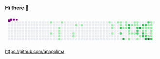 ### Hi there 👋

<!--
**anapolima/anapolima** is a ✨ _special_ ✨ repository because its `README.md` (this file) appears on your GitHub profile.

Here are some ideas to get you started:

- 🔭 I’m currently working on ...
- 🌱 I’m currently learning ...
- 👯 I’m looking to collaborate on ...
- 🤔 I’m looking for help with ...
- 💬 Ask me about ...
- 📫 How to reach me: ...
- 😄 Pronouns: ...
- ⚡ Fun fact: ...
-->

<svg viewBox="-16 -32 880 192" width="880" height="192" xmlns="http://www.w3.org/2000/svg"><style>@keyframes c0{6.36%{fill:var(--c1)}6.38%,to{fill:var(--ce)}}@keyframes c1{12.74%{fill:var(--c1)}12.76%,to{fill:var(--ce)}}@keyframes c2{9.15%{fill:var(--c1)}9.17%,to{fill:var(--ce)}}@keyframes c3{9.55%{fill:var(--c1)}9.57%,to{fill:var(--ce)}}@keyframes c4{9.95%{fill:var(--c1)}9.97%,to{fill:var(--ce)}}@keyframes c5{10.35%{fill:var(--c1)}10.37%,to{fill:var(--ce)}}@keyframes c6{10.75%{fill:var(--c1)}10.77%,to{fill:var(--ce)}}@keyframes c7{7.96%{fill:var(--c1)}7.98%,to{fill:var(--ce)}}@keyframes c8{16.72%{fill:var(--c1)}16.74%,to{fill:var(--ce)}}@keyframes c9{16.32%{fill:var(--c1)}16.34%,to{fill:var(--ce)}}@keyframes ca{18.32%{fill:var(--c1)}18.34%,to{fill:var(--ce)}}@keyframes cb{19.11%{fill:var(--c1)}19.13%,to{fill:var(--ce)}}@keyframes cc{26.68%{fill:var(--c1)}26.7%,to{fill:var(--ce)}}@keyframes cd{23.5%{fill:var(--c1)}23.52%,to{fill:var(--ce)}}@keyframes ce{23.89%{fill:var(--c1)}23.91%,to{fill:var(--ce)}}@keyframes cf{24.69%{fill:var(--c1)}24.71%,to{fill:var(--ce)}}@keyframes cg{27.88%{fill:var(--c1)}27.9%,to{fill:var(--ce)}}@keyframes ch{28.28%{fill:var(--c1)}28.3%,to{fill:var(--ce)}}@keyframes ci{28.68%{fill:var(--c1)}28.7%,to{fill:var(--ce)}}@keyframes cj{52.98%{fill:var(--c2)}53%,to{fill:var(--ce)}}@keyframes ck{53.77%{fill:var(--c2)}53.79%,to{fill:var(--ce)}}@keyframes cl{52.58%{fill:var(--c1)}52.6%,to{fill:var(--ce)}}@keyframes cm{72.5%{fill:var(--c3)}72.52%,to{fill:var(--ce)}}@keyframes cn{29.87%{fill:var(--c1)}29.89%,to{fill:var(--ce)}}@keyframes co{29.47%{fill:var(--c1)}29.49%,to{fill:var(--ce)}}@keyframes cp{52.18%{fill:var(--c1)}52.2%,to{fill:var(--ce)}}@keyframes cq{56.17%{fill:var(--c2)}56.19%,to{fill:var(--ce)}}@keyframes cr{55.77%{fill:var(--c2)}55.79%,to{fill:var(--ce)}}@keyframes cs{33.85%{fill:var(--c1)}33.87%,to{fill:var(--ce)}}@keyframes ct{34.25%{fill:var(--c1)}34.27%,to{fill:var(--ce)}}@keyframes cu{50.19%{fill:var(--c1)}50.21%,to{fill:var(--ce)}}@keyframes cv{32.66%{fill:var(--c1)}32.68%,to{fill:var(--ce)}}@keyframes cw{34.65%{fill:var(--c1)}34.67%,to{fill:var(--ce)}}@keyframes cx{31.07%{fill:var(--c1)}31.09%,to{fill:var(--ce)}}@keyframes cy{32.26%{fill:var(--c1)}32.28%,to{fill:var(--ce)}}@keyframes cz{35.05%{fill:var(--c1)}35.07%,to{fill:var(--ce)}}@keyframes c10{31.46%{fill:var(--c1)}31.48%,to{fill:var(--ce)}}@keyframes c11{31.86%{fill:var(--c1)}31.88%,to{fill:var(--ce)}}@keyframes c12{57.76%{fill:var(--c2)}57.78%,to{fill:var(--ce)}}@keyframes c13{58.16%{fill:var(--c2)}58.18%,to{fill:var(--ce)}}@keyframes c14{58.56%{fill:var(--c2)}58.58%,to{fill:var(--ce)}}@keyframes c15{48.99%{fill:var(--c1)}49.01%,to{fill:var(--ce)}}@keyframes c16{66.92%{fill:var(--c3)}66.94%,to{fill:var(--ce)}}@keyframes c17{36.24%{fill:var(--c1)}36.26%,to{fill:var(--ce)}}@keyframes c18{66.13%{fill:var(--c2)}66.15%,to{fill:var(--ce)}}@keyframes c19{42.62%{fill:var(--c1)}42.64%,to{fill:var(--ce)}}@keyframes c1a{37.44%{fill:var(--c1)}37.46%,to{fill:var(--ce)}}@keyframes c1b{59.35%{fill:var(--c2)}59.37%,to{fill:var(--ce)}}@keyframes c1c{59.75%{fill:var(--c2)}59.77%,to{fill:var(--ce)}}@keyframes c1d{65.73%{fill:var(--c2)}65.75%,to{fill:var(--ce)}}@keyframes c1e{42.22%{fill:var(--c1)}42.24%,to{fill:var(--ce)}}@keyframes c1f{37.84%{fill:var(--c1)}37.86%,to{fill:var(--ce)}}@keyframes c1g{43.81%{fill:var(--c1)}43.83%,to{fill:var(--ce)}}@keyframes c1h{60.15%{fill:var(--c2)}60.17%,to{fill:var(--ce)}}@keyframes c1i{69.31%{fill:var(--c3)}69.33%,to{fill:var(--ce)}}@keyframes c1j{64.93%{fill:var(--c2)}64.95%,to{fill:var(--ce)}}@keyframes c1k{41.42%{fill:var(--c1)}41.44%,to{fill:var(--ce)}}@keyframes c1l{41.82%{fill:var(--c1)}41.84%,to{fill:var(--ce)}}@keyframes c1m{45.41%{fill:var(--c1)}45.43%,to{fill:var(--ce)}}@keyframes c1n{76.88%{fill:var(--c4)}76.9%,to{fill:var(--ce)}}@keyframes c1o{39.83%{fill:var(--c1)}39.85%,to{fill:var(--ce)}}@keyframes c1p{39.43%{fill:var(--c1)}39.45%,to{fill:var(--ce)}}@keyframes c1q{39.03%{fill:var(--c1)}39.05%,to{fill:var(--ce)}}@keyframes c1r{38.64%{fill:var(--c1)}38.66%,to{fill:var(--ce)}}@keyframes c1s{44.61%{fill:var(--c1)}44.63%,to{fill:var(--ce)}}@keyframes c1t{45.01%{fill:var(--c1)}45.03%,to{fill:var(--ce)}}@keyframes c1u{61.34%{fill:var(--c2)}61.36%,to{fill:var(--ce)}}@keyframes u0{6.36%{transform:scale(0,1)}6.38%,7.96%{transform:scale(.02,1)}7.98%,9.15%{transform:scale(.04,1)}9.17%,9.55%{transform:scale(.06,1)}9.57%,9.95%{transform:scale(.08,1)}10.35%,9.97%{transform:scale(.1,1)}10.37%,10.75%{transform:scale(.12,1)}10.77%,12.74%{transform:scale(.14,1)}12.76%,16.32%{transform:scale(.16,1)}16.34%,16.72%{transform:scale(.18,1)}16.74%,18.32%{transform:scale(.2,1)}18.34%,19.11%{transform:scale(.22,1)}19.13%,23.5%{transform:scale(.24,1)}23.52%,23.89%{transform:scale(.27,1)}23.91%,24.69%{transform:scale(.29,1)}24.71%,26.68%{transform:scale(.31,1)}26.7%,27.88%{transform:scale(.33,1)}27.9%,28.28%{transform:scale(.35,1)}28.3%,28.68%{transform:scale(.37,1)}28.7%,29.47%{transform:scale(.39,1)}29.49%,29.87%{transform:scale(.41,1)}29.89%,31.07%{transform:scale(.43,1)}31.09%,31.46%{transform:scale(.45,1)}31.48%,31.86%{transform:scale(.47,1)}31.88%,32.26%{transform:scale(.49,1)}32.28%,32.66%{transform:scale(.51,1)}32.68%,33.85%{transform:scale(.53,1)}33.87%,34.25%{transform:scale(.55,1)}34.27%,34.65%{transform:scale(.57,1)}34.67%,35.05%{transform:scale(.59,1)}35.07%,36.24%{transform:scale(.61,1)}36.26%,37.44%{transform:scale(.63,1)}37.46%,37.84%{transform:scale(.65,1)}37.86%,38.64%{transform:scale(.67,1)}38.66%,39.03%{transform:scale(.69,1)}39.05%,39.43%{transform:scale(.71,1)}39.45%,39.83%{transform:scale(.73,1)}39.85%,41.42%{transform:scale(.76,1)}41.44%,41.82%{transform:scale(.78,1)}41.84%,42.22%{transform:scale(.8,1)}42.24%,42.62%{transform:scale(.82,1)}42.64%,43.81%{transform:scale(.84,1)}43.83%,44.61%{transform:scale(.86,1)}44.63%,45.01%{transform:scale(.88,1)}45.03%,45.41%{transform:scale(.9,1)}45.43%,48.99%{transform:scale(.92,1)}49.01%,50.19%{transform:scale(.94,1)}50.21%,52.18%{transform:scale(.96,1)}52.2%,52.58%{transform:scale(.98,1)}52.6%,to{transform:scale(1,1)}}@keyframes u1{52.98%{transform:scale(0,1)}53%,53.77%{transform:scale(.07,1)}53.79%,55.77%{transform:scale(.14,1)}55.79%,56.17%{transform:scale(.21,1)}56.19%,57.76%{transform:scale(.29,1)}57.78%,58.16%{transform:scale(.36,1)}58.18%,58.56%{transform:scale(.43,1)}58.58%,59.35%{transform:scale(.5,1)}59.37%,59.75%{transform:scale(.57,1)}59.77%,60.15%{transform:scale(.64,1)}60.17%,61.34%{transform:scale(.71,1)}61.36%,64.93%{transform:scale(.79,1)}64.95%,65.73%{transform:scale(.86,1)}65.75%,66.13%{transform:scale(.93,1)}66.15%,to{transform:scale(1,1)}}@keyframes u2{66.92%{transform:scale(0,1)}66.94%,69.31%{transform:scale(.33,1)}69.33%,72.5%{transform:scale(.67,1)}72.52%,to{transform:scale(1,1)}}@keyframes u3{76.88%{transform:scale(0,1)}76.9%,to{transform:scale(1,1)}}@keyframes s0{0%,99.6%{transform:translate(0,-16px)}.4%{transform:translate(0,0)}7.97%{transform:translate(304px,0)}8.37%{transform:translate(304px,16px)}8.76%{transform:translate(288px,16px)}10.76%{transform:translate(288px,96px)}11.16%{transform:translate(272px,96px)}11.95%{transform:translate(272px,64px)}12.75%,91.63%{transform:translate(240px,64px)}13.15%,91.24%{transform:translate(240px,80px)}16.33%{transform:translate(368px,80px)}16.73%{transform:translate(368px,64px)}17.13%{transform:translate(384px,64px)}18.33%{transform:translate(384px,16px)}23.51%{transform:translate(592px,16px)}24.7%{transform:translate(592px,64px)}25.1%{transform:translate(576px,64px)}26.69%{transform:translate(576px,0)}28.29%{transform:translate(640px,0)}28.69%{transform:translate(640px,16px)}29.48%{transform:translate(672px,16px)}29.88%{transform:translate(672px,0)}31.47%{transform:translate(736px,0)}31.87%,57.37%{transform:translate(736px,16px)}32.67%{transform:translate(704px,16px)}33.47%{transform:translate(704px,48px)}33.86%,51.39%{transform:translate(688px,48px)}34.26%,54.98%{transform:translate(688px,64px)}35.06%{transform:translate(720px,64px)}35.46%{transform:translate(720px,80px)}36.25%,48.21%{transform:translate(752px,80px)}37.05%,47.41%{transform:translate(752px,48px)}38.65%{transform:translate(816px,48px)}39.84%{transform:translate(816px,0)}40.24%,64.14%{transform:translate(832px,0)}40.64%{transform:translate(832px,16px)}41.43%{transform:translate(800px,16px)}41.83%{transform:translate(800px,32px)}42.63%{transform:translate(768px,32px)}43.03%{transform:translate(768px,48px)}43.43%{transform:translate(784px,48px)}43.82%{transform:translate(784px,64px)}44.62%{transform:translate(816px,64px)}45.02%,60.96%{transform:translate(816px,80px)}45.42%,76.49%{transform:translate(800px,80px)}46.22%{transform:translate(800px,48px)}48.61%{transform:translate(736px,80px)}49%{transform:translate(736px,96px)}50.2%{transform:translate(688px,96px)}51.79%{transform:translate(672px,48px)}52.19%{transform:translate(672px,32px)}52.99%{transform:translate(640px,32px)}53.78%{transform:translate(640px,64px)}56.18%{transform:translate(688px,16px)}58.57%{transform:translate(736px,64px)}59.36%{transform:translate(768px,64px)}59.76%{transform:translate(768px,80px)}61.35%{transform:translate(816px,96px)}61.75%{transform:translate(832px,96px)}65.34%{transform:translate(784px,0)}65.74%{transform:translate(784px,16px)}66.53%{transform:translate(752px,16px)}66.93%{transform:translate(752px,32px)}67.73%{transform:translate(784px,32px)}69.32%{transform:translate(784px,96px)}72.51%{transform:translate(656px,96px)}72.91%{transform:translate(656px,80px)}76.89%{transform:translate(800px,96px)}90.44%{transform:translate(256px,96px)}90.84%{transform:translate(256px,80px)}92.03%{transform:translate(224px,64px)}92.43%{transform:translate(224px,48px)}94.82%{transform:translate(128px,48px)}95.22%{transform:translate(128px,32px)}96.02%{transform:translate(96px,32px)}97.21%{transform:translate(96px,-16px)}}@keyframes s1{0%,99.6%{transform:translate(16px,-16px)}.4%{transform:translate(0,-16px)}.8%{transform:translate(0,0)}8.37%{transform:translate(304px,0)}8.76%{transform:translate(304px,16px)}9.16%{transform:translate(288px,16px)}11.16%{transform:translate(288px,96px)}11.55%{transform:translate(272px,96px)}12.35%{transform:translate(272px,64px)}13.15%,92.03%{transform:translate(240px,64px)}13.55%,91.63%{transform:translate(240px,80px)}16.73%{transform:translate(368px,80px)}17.13%{transform:translate(368px,64px)}17.53%{transform:translate(384px,64px)}18.73%{transform:translate(384px,16px)}23.9%{transform:translate(592px,16px)}25.1%{transform:translate(592px,64px)}25.5%{transform:translate(576px,64px)}27.09%{transform:translate(576px,0)}28.69%{transform:translate(640px,0)}29.08%{transform:translate(640px,16px)}29.88%{transform:translate(672px,16px)}30.28%{transform:translate(672px,0)}31.87%{transform:translate(736px,0)}32.27%,57.77%{transform:translate(736px,16px)}33.07%{transform:translate(704px,16px)}33.86%{transform:translate(704px,48px)}34.26%,51.79%{transform:translate(688px,48px)}34.66%,55.38%{transform:translate(688px,64px)}35.46%{transform:translate(720px,64px)}35.86%{transform:translate(720px,80px)}36.65%,48.61%{transform:translate(752px,80px)}37.45%,47.81%{transform:translate(752px,48px)}39.04%{transform:translate(816px,48px)}40.24%{transform:translate(816px,0)}40.64%,64.54%{transform:translate(832px,0)}41.04%{transform:translate(832px,16px)}41.83%{transform:translate(800px,16px)}42.23%{transform:translate(800px,32px)}43.03%{transform:translate(768px,32px)}43.43%{transform:translate(768px,48px)}43.82%{transform:translate(784px,48px)}44.22%{transform:translate(784px,64px)}45.02%{transform:translate(816px,64px)}45.42%,61.35%{transform:translate(816px,80px)}45.82%,76.89%{transform:translate(800px,80px)}46.61%{transform:translate(800px,48px)}49%{transform:translate(736px,80px)}49.4%{transform:translate(736px,96px)}50.6%{transform:translate(688px,96px)}52.19%{transform:translate(672px,48px)}52.59%{transform:translate(672px,32px)}53.39%{transform:translate(640px,32px)}54.18%{transform:translate(640px,64px)}56.57%{transform:translate(688px,16px)}58.96%{transform:translate(736px,64px)}59.76%{transform:translate(768px,64px)}60.16%{transform:translate(768px,80px)}61.75%{transform:translate(816px,96px)}62.15%{transform:translate(832px,96px)}65.74%{transform:translate(784px,0)}66.14%{transform:translate(784px,16px)}66.93%{transform:translate(752px,16px)}67.33%{transform:translate(752px,32px)}68.13%{transform:translate(784px,32px)}69.72%{transform:translate(784px,96px)}72.91%{transform:translate(656px,96px)}73.31%{transform:translate(656px,80px)}77.29%{transform:translate(800px,96px)}90.84%{transform:translate(256px,96px)}91.24%{transform:translate(256px,80px)}92.43%{transform:translate(224px,64px)}92.83%{transform:translate(224px,48px)}95.22%{transform:translate(128px,48px)}95.62%{transform:translate(128px,32px)}96.41%{transform:translate(96px,32px)}97.61%{transform:translate(96px,-16px)}}@keyframes s2{0%,99.6%{transform:translate(32px,-16px)}.8%{transform:translate(0,-16px)}1.2%{transform:translate(0,0)}8.76%{transform:translate(304px,0)}9.16%{transform:translate(304px,16px)}9.56%{transform:translate(288px,16px)}11.55%{transform:translate(288px,96px)}11.95%{transform:translate(272px,96px)}12.75%{transform:translate(272px,64px)}13.55%,92.43%{transform:translate(240px,64px)}13.94%,92.03%{transform:translate(240px,80px)}17.13%{transform:translate(368px,80px)}17.53%{transform:translate(368px,64px)}17.93%{transform:translate(384px,64px)}19.12%{transform:translate(384px,16px)}24.3%{transform:translate(592px,16px)}25.5%{transform:translate(592px,64px)}25.9%{transform:translate(576px,64px)}27.49%{transform:translate(576px,0)}29.08%{transform:translate(640px,0)}29.48%{transform:translate(640px,16px)}30.28%{transform:translate(672px,16px)}30.68%{transform:translate(672px,0)}32.27%{transform:translate(736px,0)}32.67%,58.17%{transform:translate(736px,16px)}33.47%{transform:translate(704px,16px)}34.26%{transform:translate(704px,48px)}34.66%,52.19%{transform:translate(688px,48px)}35.06%,55.78%{transform:translate(688px,64px)}35.86%{transform:translate(720px,64px)}36.25%{transform:translate(720px,80px)}37.05%,49%{transform:translate(752px,80px)}37.85%,48.21%{transform:translate(752px,48px)}39.44%{transform:translate(816px,48px)}40.64%{transform:translate(816px,0)}41.04%,64.94%{transform:translate(832px,0)}41.43%{transform:translate(832px,16px)}42.23%{transform:translate(800px,16px)}42.63%{transform:translate(800px,32px)}43.43%{transform:translate(768px,32px)}43.82%{transform:translate(768px,48px)}44.22%{transform:translate(784px,48px)}44.62%{transform:translate(784px,64px)}45.42%{transform:translate(816px,64px)}45.82%,61.75%{transform:translate(816px,80px)}46.22%,77.29%{transform:translate(800px,80px)}47.01%{transform:translate(800px,48px)}49.4%{transform:translate(736px,80px)}49.8%{transform:translate(736px,96px)}51%{transform:translate(688px,96px)}52.59%{transform:translate(672px,48px)}52.99%{transform:translate(672px,32px)}53.78%{transform:translate(640px,32px)}54.58%{transform:translate(640px,64px)}56.97%{transform:translate(688px,16px)}59.36%{transform:translate(736px,64px)}60.16%{transform:translate(768px,64px)}60.56%{transform:translate(768px,80px)}62.15%{transform:translate(816px,96px)}62.55%{transform:translate(832px,96px)}66.14%{transform:translate(784px,0)}66.53%{transform:translate(784px,16px)}67.33%{transform:translate(752px,16px)}67.73%{transform:translate(752px,32px)}68.53%{transform:translate(784px,32px)}70.12%{transform:translate(784px,96px)}73.31%{transform:translate(656px,96px)}73.71%{transform:translate(656px,80px)}77.69%{transform:translate(800px,96px)}91.24%{transform:translate(256px,96px)}91.63%{transform:translate(256px,80px)}92.83%{transform:translate(224px,64px)}93.23%{transform:translate(224px,48px)}95.62%{transform:translate(128px,48px)}96.02%{transform:translate(128px,32px)}96.81%{transform:translate(96px,32px)}98.01%{transform:translate(96px,-16px)}}@keyframes s3{0%,99.6%{transform:translate(48px,-16px)}1.2%{transform:translate(0,-16px)}1.59%{transform:translate(0,0)}9.16%{transform:translate(304px,0)}9.56%{transform:translate(304px,16px)}9.96%{transform:translate(288px,16px)}11.95%{transform:translate(288px,96px)}12.35%{transform:translate(272px,96px)}13.15%{transform:translate(272px,64px)}13.94%,92.83%{transform:translate(240px,64px)}14.34%,92.43%{transform:translate(240px,80px)}17.53%{transform:translate(368px,80px)}17.93%{transform:translate(368px,64px)}18.33%{transform:translate(384px,64px)}19.52%{transform:translate(384px,16px)}24.7%{transform:translate(592px,16px)}25.9%{transform:translate(592px,64px)}26.29%{transform:translate(576px,64px)}27.89%{transform:translate(576px,0)}29.48%{transform:translate(640px,0)}29.88%{transform:translate(640px,16px)}30.68%{transform:translate(672px,16px)}31.08%{transform:translate(672px,0)}32.67%{transform:translate(736px,0)}33.07%,58.57%{transform:translate(736px,16px)}33.86%{transform:translate(704px,16px)}34.66%{transform:translate(704px,48px)}35.06%,52.59%{transform:translate(688px,48px)}35.46%,56.18%{transform:translate(688px,64px)}36.25%{transform:translate(720px,64px)}36.65%{transform:translate(720px,80px)}37.45%,49.4%{transform:translate(752px,80px)}38.25%,48.61%{transform:translate(752px,48px)}39.84%{transform:translate(816px,48px)}41.04%{transform:translate(816px,0)}41.43%,65.34%{transform:translate(832px,0)}41.83%{transform:translate(832px,16px)}42.63%{transform:translate(800px,16px)}43.03%{transform:translate(800px,32px)}43.82%{transform:translate(768px,32px)}44.22%{transform:translate(768px,48px)}44.62%{transform:translate(784px,48px)}45.02%{transform:translate(784px,64px)}45.82%{transform:translate(816px,64px)}46.22%,62.15%{transform:translate(816px,80px)}46.61%,77.69%{transform:translate(800px,80px)}47.41%{transform:translate(800px,48px)}49.8%{transform:translate(736px,80px)}50.2%{transform:translate(736px,96px)}51.39%{transform:translate(688px,96px)}52.99%{transform:translate(672px,48px)}53.39%{transform:translate(672px,32px)}54.18%{transform:translate(640px,32px)}54.98%{transform:translate(640px,64px)}57.37%{transform:translate(688px,16px)}59.76%{transform:translate(736px,64px)}60.56%{transform:translate(768px,64px)}60.96%{transform:translate(768px,80px)}62.55%{transform:translate(816px,96px)}62.95%{transform:translate(832px,96px)}66.53%{transform:translate(784px,0)}66.93%{transform:translate(784px,16px)}67.73%{transform:translate(752px,16px)}68.13%{transform:translate(752px,32px)}68.92%{transform:translate(784px,32px)}70.52%{transform:translate(784px,96px)}73.71%{transform:translate(656px,96px)}74.1%{transform:translate(656px,80px)}78.09%{transform:translate(800px,96px)}91.63%{transform:translate(256px,96px)}92.03%{transform:translate(256px,80px)}93.23%{transform:translate(224px,64px)}93.63%{transform:translate(224px,48px)}96.02%{transform:translate(128px,48px)}96.41%{transform:translate(128px,32px)}97.21%{transform:translate(96px,32px)}98.41%{transform:translate(96px,-16px)}}:root{--cb:#1b1f230a;--cs:purple;--ce:#ebedf0;--c0:#ebedf0;--c1:#9be9a8;--c2:#40c463;--c3:#30a14e;--c4:#216e39}@media (prefers-color-scheme:dark){:root{--cb:#1b1f230a;--cs:purple;--ce:#161b22;--c1:#01311f;--c2:#034525;--c3:#0f6d31;--c4:#00c647}}.c{shape-rendering:geometricPrecision;rx:2;ry:2;fill:var(--ce);stroke-width:1px;stroke:var(--cb);animation:none 25100ms linear infinite}.c.c0{fill:var(--c1);animation-name:c0}.c.c1,.c.c2,.c.c3{fill:var(--c1);animation-name:c1}.c.c2,.c.c3{animation-name:c2}.c.c3{animation-name:c3}.c.c4,.c.c5,.c.c6{fill:var(--c1);animation-name:c4}.c.c5,.c.c6{animation-name:c5}.c.c6{animation-name:c6}.c.c7,.c.c8,.c.c9{fill:var(--c1);animation-name:c7}.c.c8,.c.c9{animation-name:c8}.c.c9{animation-name:c9}.c.ca,.c.cb,.c.cc{fill:var(--c1);animation-name:ca}.c.cb,.c.cc{animation-name:cb}.c.cc{animation-name:cc}.c.cd,.c.ce,.c.cf{fill:var(--c1);animation-name:cd}.c.ce,.c.cf{animation-name:ce}.c.cf{animation-name:cf}.c.cg,.c.ch,.c.ci{fill:var(--c1);animation-name:cg}.c.ch,.c.ci{animation-name:ch}.c.ci{animation-name:ci}.c.cj,.c.ck{fill:var(--c2);animation-name:cj}.c.ck{animation-name:ck}.c.cl{fill:var(--c1);animation-name:cl}.c.cm{fill:var(--c3);animation-name:cm}.c.cn,.c.co,.c.cp{fill:var(--c1);animation-name:cn}.c.co,.c.cp{animation-name:co}.c.cp{animation-name:cp}.c.cq,.c.cr{fill:var(--c2);animation-name:cq}.c.cr{animation-name:cr}.c.cs{fill:var(--c1);animation-name:cs}.c.ct,.c.cu,.c.cv{fill:var(--c1);animation-name:ct}.c.cu,.c.cv{animation-name:cu}.c.cv{animation-name:cv}.c.cw,.c.cx,.c.cy{fill:var(--c1);animation-name:cw}.c.cx,.c.cy{animation-name:cx}.c.cy{animation-name:cy}.c.c10,.c.c11,.c.cz{fill:var(--c1);animation-name:cz}.c.c10,.c.c11{animation-name:c10}.c.c11{animation-name:c11}.c.c12,.c.c13,.c.c14{fill:var(--c2);animation-name:c12}.c.c13,.c.c14{animation-name:c13}.c.c14{animation-name:c14}.c.c15{fill:var(--c1);animation-name:c15}.c.c16{fill:var(--c3);animation-name:c16}.c.c17{fill:var(--c1);animation-name:c17}.c.c18{fill:var(--c2);animation-name:c18}.c.c19,.c.c1a{fill:var(--c1);animation-name:c19}.c.c1a{animation-name:c1a}.c.c1b,.c.c1c,.c.c1d{fill:var(--c2);animation-name:c1b}.c.c1c,.c.c1d{animation-name:c1c}.c.c1d{animation-name:c1d}.c.c1e,.c.c1f,.c.c1g{fill:var(--c1);animation-name:c1e}.c.c1f,.c.c1g{animation-name:c1f}.c.c1g{animation-name:c1g}.c.c1h{fill:var(--c2);animation-name:c1h}.c.c1i{fill:var(--c3);animation-name:c1i}.c.c1j{fill:var(--c2);animation-name:c1j}.c.c1k,.c.c1l,.c.c1m{fill:var(--c1);animation-name:c1k}.c.c1l,.c.c1m{animation-name:c1l}.c.c1m{animation-name:c1m}.c.c1n{fill:var(--c4);animation-name:c1n}.c.c1o,.c.c1p,.c.c1q{fill:var(--c1);animation-name:c1o}.c.c1p,.c.c1q{animation-name:c1p}.c.c1q{animation-name:c1q}.c.c1r,.c.c1s,.c.c1t{fill:var(--c1);animation-name:c1r}.c.c1s,.c.c1t{animation-name:c1s}.c.c1t{animation-name:c1t}.c.c1u{fill:var(--c2);animation-name:c1u}.s,.u{animation:none linear 25100ms infinite}.u,.u.u0{transform-origin:0 0}.u{transform:scale(0,1)}.u.u0{fill:var(--c1);animation-name:u0}.u.u1{fill:var(--c2);animation-name:u1;transform-origin:620.2px 0}.u.u2{fill:var(--c3);animation-name:u2;transform-origin:797.4px 0}.u.u3{fill:var(--c4);animation-name:u3;transform-origin:835.3px 0}.s{shape-rendering:geometricPrecision;fill:var(--cs)}.s.s0{transform:translate(0,-16px);animation-name:s0}.s.s1{transform:translate(16px,-16px);animation-name:s1}.s.s2{transform:translate(32px,-16px);animation-name:s2}.s.s3{transform:translate(48px,-16px);animation-name:s3}</style><rect class="c" x="2" y="2" width="12" height="12"/><rect class="c" x="2" y="18" width="12" height="12"/><rect class="c" x="2" y="34" width="12" height="12"/><rect class="c" x="2" y="50" width="12" height="12"/><rect class="c" x="2" y="66" width="12" height="12"/><rect class="c" x="2" y="82" width="12" height="12"/><rect class="c" x="2" y="98" width="12" height="12"/><rect class="c" x="18" y="2" width="12" height="12"/><rect class="c" x="18" y="18" width="12" height="12"/><rect class="c" x="18" y="34" width="12" height="12"/><rect class="c" x="18" y="50" width="12" height="12"/><rect class="c" x="18" y="66" width="12" height="12"/><rect class="c" x="18" y="82" width="12" height="12"/><rect class="c" x="18" y="98" width="12" height="12"/><rect class="c" x="34" y="2" width="12" height="12"/><rect class="c" x="34" y="18" width="12" height="12"/><rect class="c" x="34" y="34" width="12" height="12"/><rect class="c" x="34" y="50" width="12" height="12"/><rect class="c" x="34" y="66" width="12" height="12"/><rect class="c" x="34" y="82" width="12" height="12"/><rect class="c" x="34" y="98" width="12" height="12"/><rect class="c" x="50" y="2" width="12" height="12"/><rect class="c" x="50" y="18" width="12" height="12"/><rect class="c" x="50" y="34" width="12" height="12"/><rect class="c" x="50" y="50" width="12" height="12"/><rect class="c" x="50" y="66" width="12" height="12"/><rect class="c" x="50" y="82" width="12" height="12"/><rect class="c" x="50" y="98" width="12" height="12"/><rect class="c" x="66" y="2" width="12" height="12"/><rect class="c" x="66" y="18" width="12" height="12"/><rect class="c" x="66" y="34" width="12" height="12"/><rect class="c" x="66" y="50" width="12" height="12"/><rect class="c" x="66" y="66" width="12" height="12"/><rect class="c" x="66" y="82" width="12" height="12"/><rect class="c" x="66" y="98" width="12" height="12"/><rect class="c" x="82" y="2" width="12" height="12"/><rect class="c" x="82" y="18" width="12" height="12"/><rect class="c" x="82" y="34" width="12" height="12"/><rect class="c" x="82" y="50" width="12" height="12"/><rect class="c" x="82" y="66" width="12" height="12"/><rect class="c" x="82" y="82" width="12" height="12"/><rect class="c" x="82" y="98" width="12" height="12"/><rect class="c" x="98" y="2" width="12" height="12"/><rect class="c" x="98" y="18" width="12" height="12"/><rect class="c" x="98" y="34" width="12" height="12"/><rect class="c" x="98" y="50" width="12" height="12"/><rect class="c" x="98" y="66" width="12" height="12"/><rect class="c" x="98" y="82" width="12" height="12"/><rect class="c" x="98" y="98" width="12" height="12"/><rect class="c" x="114" y="2" width="12" height="12"/><rect class="c" x="114" y="18" width="12" height="12"/><rect class="c" x="114" y="34" width="12" height="12"/><rect class="c" x="114" y="50" width="12" height="12"/><rect class="c" x="114" y="66" width="12" height="12"/><rect class="c" x="114" y="82" width="12" height="12"/><rect class="c" x="114" y="98" width="12" height="12"/><rect class="c" x="130" y="2" width="12" height="12"/><rect class="c" x="130" y="18" width="12" height="12"/><rect class="c" x="130" y="34" width="12" height="12"/><rect class="c" x="130" y="50" width="12" height="12"/><rect class="c" x="130" y="66" width="12" height="12"/><rect class="c" x="130" y="82" width="12" height="12"/><rect class="c" x="130" y="98" width="12" height="12"/><rect class="c" x="146" y="2" width="12" height="12"/><rect class="c" x="146" y="18" width="12" height="12"/><rect class="c" x="146" y="34" width="12" height="12"/><rect class="c" x="146" y="50" width="12" height="12"/><rect class="c" x="146" y="66" width="12" height="12"/><rect class="c" x="146" y="82" width="12" height="12"/><rect class="c" x="146" y="98" width="12" height="12"/><rect class="c" x="162" y="2" width="12" height="12"/><rect class="c" x="162" y="18" width="12" height="12"/><rect class="c" x="162" y="34" width="12" height="12"/><rect class="c" x="162" y="50" width="12" height="12"/><rect class="c" x="162" y="66" width="12" height="12"/><rect class="c" x="162" y="82" width="12" height="12"/><rect class="c" x="162" y="98" width="12" height="12"/><rect class="c" x="178" y="2" width="12" height="12"/><rect class="c" x="178" y="18" width="12" height="12"/><rect class="c" x="178" y="34" width="12" height="12"/><rect class="c" x="178" y="50" width="12" height="12"/><rect class="c" x="178" y="66" width="12" height="12"/><rect class="c" x="178" y="82" width="12" height="12"/><rect class="c" x="178" y="98" width="12" height="12"/><rect class="c" x="194" y="2" width="12" height="12"/><rect class="c" x="194" y="18" width="12" height="12"/><rect class="c" x="194" y="34" width="12" height="12"/><rect class="c" x="194" y="50" width="12" height="12"/><rect class="c" x="194" y="66" width="12" height="12"/><rect class="c" x="194" y="82" width="12" height="12"/><rect class="c" x="194" y="98" width="12" height="12"/><rect class="c" x="210" y="2" width="12" height="12"/><rect class="c" x="210" y="18" width="12" height="12"/><rect class="c" x="210" y="34" width="12" height="12"/><rect class="c" x="210" y="50" width="12" height="12"/><rect class="c" x="210" y="66" width="12" height="12"/><rect class="c" x="210" y="82" width="12" height="12"/><rect class="c" x="210" y="98" width="12" height="12"/><rect class="c" x="226" y="2" width="12" height="12"/><rect class="c" x="226" y="18" width="12" height="12"/><rect class="c" x="226" y="34" width="12" height="12"/><rect class="c" x="226" y="50" width="12" height="12"/><rect class="c" x="226" y="66" width="12" height="12"/><rect class="c" x="226" y="82" width="12" height="12"/><rect class="c" x="226" y="98" width="12" height="12"/><rect class="c c0" x="242" y="2" width="12" height="12"/><rect class="c" x="242" y="18" width="12" height="12"/><rect class="c" x="242" y="34" width="12" height="12"/><rect class="c" x="242" y="50" width="12" height="12"/><rect class="c c1" x="242" y="66" width="12" height="12"/><rect class="c" x="242" y="82" width="12" height="12"/><rect class="c" x="242" y="98" width="12" height="12"/><rect class="c" x="258" y="2" width="12" height="12"/><rect class="c" x="258" y="18" width="12" height="12"/><rect class="c" x="258" y="34" width="12" height="12"/><rect class="c" x="258" y="50" width="12" height="12"/><rect class="c" x="258" y="66" width="12" height="12"/><rect class="c" x="258" y="82" width="12" height="12"/><rect class="c" x="258" y="98" width="12" height="12"/><rect class="c" x="274" y="2" width="12" height="12"/><rect class="c" x="274" y="18" width="12" height="12"/><rect class="c" x="274" y="34" width="12" height="12"/><rect class="c" x="274" y="50" width="12" height="12"/><rect class="c" x="274" y="66" width="12" height="12"/><rect class="c" x="274" y="82" width="12" height="12"/><rect class="c" x="274" y="98" width="12" height="12"/><rect class="c" x="290" y="2" width="12" height="12"/><rect class="c" x="290" y="18" width="12" height="12"/><rect class="c c2" x="290" y="34" width="12" height="12"/><rect class="c c3" x="290" y="50" width="12" height="12"/><rect class="c c4" x="290" y="66" width="12" height="12"/><rect class="c c5" x="290" y="82" width="12" height="12"/><rect class="c c6" x="290" y="98" width="12" height="12"/><rect class="c c7" x="306" y="2" width="12" height="12"/><rect class="c" x="306" y="18" width="12" height="12"/><rect class="c" x="306" y="34" width="12" height="12"/><rect class="c" x="306" y="50" width="12" height="12"/><rect class="c" x="306" y="66" width="12" height="12"/><rect class="c" x="306" y="82" width="12" height="12"/><rect class="c" x="306" y="98" width="12" height="12"/><rect class="c" x="322" y="2" width="12" height="12"/><rect class="c" x="322" y="18" width="12" height="12"/><rect class="c" x="322" y="34" width="12" height="12"/><rect class="c" x="322" y="50" width="12" height="12"/><rect class="c" x="322" y="66" width="12" height="12"/><rect class="c" x="322" y="82" width="12" height="12"/><rect class="c" x="322" y="98" width="12" height="12"/><rect class="c" x="338" y="2" width="12" height="12"/><rect class="c" x="338" y="18" width="12" height="12"/><rect class="c" x="338" y="34" width="12" height="12"/><rect class="c" x="338" y="50" width="12" height="12"/><rect class="c" x="338" y="66" width="12" height="12"/><rect class="c" x="338" y="82" width="12" height="12"/><rect class="c" x="338" y="98" width="12" height="12"/><rect class="c" x="354" y="2" width="12" height="12"/><rect class="c" x="354" y="18" width="12" height="12"/><rect class="c" x="354" y="34" width="12" height="12"/><rect class="c" x="354" y="50" width="12" height="12"/><rect class="c" x="354" y="66" width="12" height="12"/><rect class="c" x="354" y="82" width="12" height="12"/><rect class="c" x="354" y="98" width="12" height="12"/><rect class="c" x="370" y="2" width="12" height="12"/><rect class="c" x="370" y="18" width="12" height="12"/><rect class="c" x="370" y="34" width="12" height="12"/><rect class="c" x="370" y="50" width="12" height="12"/><rect class="c c8" x="370" y="66" width="12" height="12"/><rect class="c c9" x="370" y="82" width="12" height="12"/><rect class="c" x="370" y="98" width="12" height="12"/><rect class="c" x="386" y="2" width="12" height="12"/><rect class="c ca" x="386" y="18" width="12" height="12"/><rect class="c" x="386" y="34" width="12" height="12"/><rect class="c" x="386" y="50" width="12" height="12"/><rect class="c" x="386" y="66" width="12" height="12"/><rect class="c" x="386" y="82" width="12" height="12"/><rect class="c" x="386" y="98" width="12" height="12"/><rect class="c" x="402" y="2" width="12" height="12"/><rect class="c" x="402" y="18" width="12" height="12"/><rect class="c" x="402" y="34" width="12" height="12"/><rect class="c" x="402" y="50" width="12" height="12"/><rect class="c" x="402" y="66" width="12" height="12"/><rect class="c" x="402" y="82" width="12" height="12"/><rect class="c" x="402" y="98" width="12" height="12"/><rect class="c" x="418" y="2" width="12" height="12"/><rect class="c cb" x="418" y="18" width="12" height="12"/><rect class="c" x="418" y="34" width="12" height="12"/><rect class="c" x="418" y="50" width="12" height="12"/><rect class="c" x="418" y="66" width="12" height="12"/><rect class="c" x="418" y="82" width="12" height="12"/><rect class="c" x="418" y="98" width="12" height="12"/><rect class="c" x="434" y="2" width="12" height="12"/><rect class="c" x="434" y="18" width="12" height="12"/><rect class="c" x="434" y="34" width="12" height="12"/><rect class="c" x="434" y="50" width="12" height="12"/><rect class="c" x="434" y="66" width="12" height="12"/><rect class="c" x="434" y="82" width="12" height="12"/><rect class="c" x="434" y="98" width="12" height="12"/><rect class="c" x="450" y="2" width="12" height="12"/><rect class="c" x="450" y="18" width="12" height="12"/><rect class="c" x="450" y="34" width="12" height="12"/><rect class="c" x="450" y="50" width="12" height="12"/><rect class="c" x="450" y="66" width="12" height="12"/><rect class="c" x="450" y="82" width="12" height="12"/><rect class="c" x="450" y="98" width="12" height="12"/><rect class="c" x="466" y="2" width="12" height="12"/><rect class="c" x="466" y="18" width="12" height="12"/><rect class="c" x="466" y="34" width="12" height="12"/><rect class="c" x="466" y="50" width="12" height="12"/><rect class="c" x="466" y="66" width="12" height="12"/><rect class="c" x="466" y="82" width="12" height="12"/><rect class="c" x="466" y="98" width="12" height="12"/><rect class="c" x="482" y="2" width="12" height="12"/><rect class="c" x="482" y="18" width="12" height="12"/><rect class="c" x="482" y="34" width="12" height="12"/><rect class="c" x="482" y="50" width="12" height="12"/><rect class="c" x="482" y="66" width="12" height="12"/><rect class="c" x="482" y="82" width="12" height="12"/><rect class="c" x="482" y="98" width="12" height="12"/><rect class="c" x="498" y="2" width="12" height="12"/><rect class="c" x="498" y="18" width="12" height="12"/><rect class="c" x="498" y="34" width="12" height="12"/><rect class="c" x="498" y="50" width="12" height="12"/><rect class="c" x="498" y="66" width="12" height="12"/><rect class="c" x="498" y="82" width="12" height="12"/><rect class="c" x="498" y="98" width="12" height="12"/><rect class="c" x="514" y="2" width="12" height="12"/><rect class="c" x="514" y="18" width="12" height="12"/><rect class="c" x="514" y="34" width="12" height="12"/><rect class="c" x="514" y="50" width="12" height="12"/><rect class="c" x="514" y="66" width="12" height="12"/><rect class="c" x="514" y="82" width="12" height="12"/><rect class="c" x="514" y="98" width="12" height="12"/><rect class="c" x="530" y="2" width="12" height="12"/><rect class="c" x="530" y="18" width="12" height="12"/><rect class="c" x="530" y="34" width="12" height="12"/><rect class="c" x="530" y="50" width="12" height="12"/><rect class="c" x="530" y="66" width="12" height="12"/><rect class="c" x="530" y="82" width="12" height="12"/><rect class="c" x="530" y="98" width="12" height="12"/><rect class="c" x="546" y="2" width="12" height="12"/><rect class="c" x="546" y="18" width="12" height="12"/><rect class="c" x="546" y="34" width="12" height="12"/><rect class="c" x="546" y="50" width="12" height="12"/><rect class="c" x="546" y="66" width="12" height="12"/><rect class="c" x="546" y="82" width="12" height="12"/><rect class="c" x="546" y="98" width="12" height="12"/><rect class="c" x="562" y="2" width="12" height="12"/><rect class="c" x="562" y="18" width="12" height="12"/><rect class="c" x="562" y="34" width="12" height="12"/><rect class="c" x="562" y="50" width="12" height="12"/><rect class="c" x="562" y="66" width="12" height="12"/><rect class="c" x="562" y="82" width="12" height="12"/><rect class="c" x="562" y="98" width="12" height="12"/><rect class="c cc" x="578" y="2" width="12" height="12"/><rect class="c" x="578" y="18" width="12" height="12"/><rect class="c" x="578" y="34" width="12" height="12"/><rect class="c" x="578" y="50" width="12" height="12"/><rect class="c" x="578" y="66" width="12" height="12"/><rect class="c" x="578" y="82" width="12" height="12"/><rect class="c" x="578" y="98" width="12" height="12"/><rect class="c" x="594" y="2" width="12" height="12"/><rect class="c cd" x="594" y="18" width="12" height="12"/><rect class="c ce" x="594" y="34" width="12" height="12"/><rect class="c" x="594" y="50" width="12" height="12"/><rect class="c cf" x="594" y="66" width="12" height="12"/><rect class="c" x="594" y="82" width="12" height="12"/><rect class="c" x="594" y="98" width="12" height="12"/><rect class="c" x="610" y="2" width="12" height="12"/><rect class="c" x="610" y="18" width="12" height="12"/><rect class="c" x="610" y="34" width="12" height="12"/><rect class="c" x="610" y="50" width="12" height="12"/><rect class="c" x="610" y="66" width="12" height="12"/><rect class="c" x="610" y="82" width="12" height="12"/><rect class="c" x="610" y="98" width="12" height="12"/><rect class="c cg" x="626" y="2" width="12" height="12"/><rect class="c" x="626" y="18" width="12" height="12"/><rect class="c" x="626" y="34" width="12" height="12"/><rect class="c" x="626" y="50" width="12" height="12"/><rect class="c" x="626" y="66" width="12" height="12"/><rect class="c" x="626" y="82" width="12" height="12"/><rect class="c" x="626" y="98" width="12" height="12"/><rect class="c ch" x="642" y="2" width="12" height="12"/><rect class="c ci" x="642" y="18" width="12" height="12"/><rect class="c cj" x="642" y="34" width="12" height="12"/><rect class="c" x="642" y="50" width="12" height="12"/><rect class="c ck" x="642" y="66" width="12" height="12"/><rect class="c" x="642" y="82" width="12" height="12"/><rect class="c" x="642" y="98" width="12" height="12"/><rect class="c" x="658" y="2" width="12" height="12"/><rect class="c" x="658" y="18" width="12" height="12"/><rect class="c cl" x="658" y="34" width="12" height="12"/><rect class="c" x="658" y="50" width="12" height="12"/><rect class="c" x="658" y="66" width="12" height="12"/><rect class="c" x="658" y="82" width="12" height="12"/><rect class="c cm" x="658" y="98" width="12" height="12"/><rect class="c cn" x="674" y="2" width="12" height="12"/><rect class="c co" x="674" y="18" width="12" height="12"/><rect class="c cp" x="674" y="34" width="12" height="12"/><rect class="c" x="674" y="50" width="12" height="12"/><rect class="c" x="674" y="66" width="12" height="12"/><rect class="c" x="674" y="82" width="12" height="12"/><rect class="c" x="674" y="98" width="12" height="12"/><rect class="c" x="690" y="2" width="12" height="12"/><rect class="c cq" x="690" y="18" width="12" height="12"/><rect class="c cr" x="690" y="34" width="12" height="12"/><rect class="c cs" x="690" y="50" width="12" height="12"/><rect class="c ct" x="690" y="66" width="12" height="12"/><rect class="c" x="690" y="82" width="12" height="12"/><rect class="c cu" x="690" y="98" width="12" height="12"/><rect class="c" x="706" y="2" width="12" height="12"/><rect class="c cv" x="706" y="18" width="12" height="12"/><rect class="c" x="706" y="34" width="12" height="12"/><rect class="c" x="706" y="50" width="12" height="12"/><rect class="c cw" x="706" y="66" width="12" height="12"/><rect class="c" x="706" y="82" width="12" height="12"/><rect class="c" x="706" y="98" width="12" height="12"/><rect class="c cx" x="722" y="2" width="12" height="12"/><rect class="c cy" x="722" y="18" width="12" height="12"/><rect class="c" x="722" y="34" width="12" height="12"/><rect class="c" x="722" y="50" width="12" height="12"/><rect class="c cz" x="722" y="66" width="12" height="12"/><rect class="c" x="722" y="82" width="12" height="12"/><rect class="c" x="722" y="98" width="12" height="12"/><rect class="c c10" x="738" y="2" width="12" height="12"/><rect class="c c11" x="738" y="18" width="12" height="12"/><rect class="c c12" x="738" y="34" width="12" height="12"/><rect class="c c13" x="738" y="50" width="12" height="12"/><rect class="c c14" x="738" y="66" width="12" height="12"/><rect class="c" x="738" y="82" width="12" height="12"/><rect class="c c15" x="738" y="98" width="12" height="12"/><rect class="c" x="754" y="2" width="12" height="12"/><rect class="c" x="754" y="18" width="12" height="12"/><rect class="c c16" x="754" y="34" width="12" height="12"/><rect class="c" x="754" y="50" width="12" height="12"/><rect class="c" x="754" y="66" width="12" height="12"/><rect class="c c17" x="754" y="82" width="12" height="12"/><rect class="c" x="754" y="98" width="12" height="12"/><rect class="c" x="770" y="2" width="12" height="12"/><rect class="c c18" x="770" y="18" width="12" height="12"/><rect class="c c19" x="770" y="34" width="12" height="12"/><rect class="c c1a" x="770" y="50" width="12" height="12"/><rect class="c c1b" x="770" y="66" width="12" height="12"/><rect class="c c1c" x="770" y="82" width="12" height="12"/><rect class="c" x="770" y="98" width="12" height="12"/><rect class="c" x="786" y="2" width="12" height="12"/><rect class="c c1d" x="786" y="18" width="12" height="12"/><rect class="c c1e" x="786" y="34" width="12" height="12"/><rect class="c c1f" x="786" y="50" width="12" height="12"/><rect class="c c1g" x="786" y="66" width="12" height="12"/><rect class="c c1h" x="786" y="82" width="12" height="12"/><rect class="c c1i" x="786" y="98" width="12" height="12"/><rect class="c c1j" x="802" y="2" width="12" height="12"/><rect class="c c1k" x="802" y="18" width="12" height="12"/><rect class="c c1l" x="802" y="34" width="12" height="12"/><rect class="c" x="802" y="50" width="12" height="12"/><rect class="c" x="802" y="66" width="12" height="12"/><rect class="c c1m" x="802" y="82" width="12" height="12"/><rect class="c c1n" x="802" y="98" width="12" height="12"/><rect class="c c1o" x="818" y="2" width="12" height="12"/><rect class="c c1p" x="818" y="18" width="12" height="12"/><rect class="c c1q" x="818" y="34" width="12" height="12"/><rect class="c c1r" x="818" y="50" width="12" height="12"/><rect class="c c1s" x="818" y="66" width="12" height="12"/><rect class="c c1t" x="818" y="82" width="12" height="12"/><rect class="c c1u" x="818" y="98" width="12" height="12"/><rect class="c" x="834" y="2" width="12" height="12"/><rect class="u u0" height="12" width="620.8" x="0.0" y="144"/><rect class="u u1" height="12" width="177.8" x="620.2" y="144"/><rect class="u u2" height="12" width="38.6" x="797.4" y="144"/><rect class="u u3" height="12" width="13.3" x="835.3" y="144"/><rect class="s s0" x="0.8" y="0.8" width="14.4" height="14.4" rx="4.5" ry="4.5"/><rect class="s s1" x="1.8" y="1.8" width="12.3" height="12.3" rx="4.1" ry="4.1"/><rect class="s s2" x="2.6" y="2.6" width="10.8" height="10.8" rx="3.6" ry="3.6"/><rect class="s s3" x="3.0" y="3.0" width="9.9" height="9.9" rx="3.3" ry="3.3"/></svg>
https://github.com/anapolima

